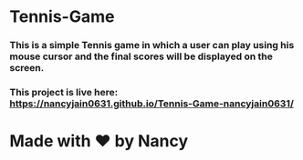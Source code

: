 # Tennis-Game

### This is a simple Tennis game in which a user can play using his mouse cursor and the final scores will be displayed on the screen.

### This project is live here: https://nancyjain0631.github.io/Tennis-Game-nancyjain0631/

# Made with ❤️ by Nancy
